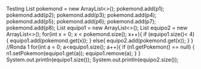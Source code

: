 Testing
List <Monstruos> pokemond = new ArrayList<>();
            pokemond.add(p1);
            pokemond.add(p2);
            pokemond.add(p3);
            pokemond.add(p4);
            pokemond.add(p5);
            pokemond.add(p6);
            pokemond.add(p7);
            pokemond.add(p8);
            List <Monstruos> equipo1 = new ArrayList<>();
            List <Monstruos> equipo2 = new ArrayList<>();
            for(int x = 0; x < pokemond.size(); x++){
                if (equipo1.size()< 4) {
                    equipo1.add(pokemond.get(x));
                }
                else{
                    equipo2.add(pokemond.get(x));
                }
            }
            //Ronda 1
            for(int a = 0; a<equipo1.size(); a++){
                if (n1.getPokemon() == null) {
                    n1.setPokemon(equipo1.get(a));
                    equipo1.remove(a);
                }
            }
            System.out.println(equipo1.size());
                System.out.println(equipo2.size());